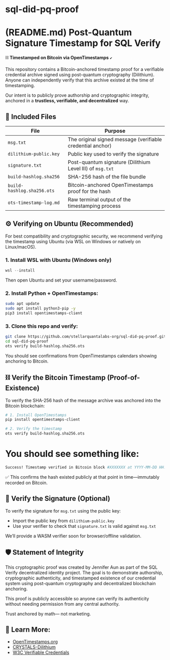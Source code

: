 # sql-did-pq-proof
# (README.md) Post-Quantum Signature Timestamp for SQL Verify
⛓️ **Timestamped on Bitcoin via OpenTimestamps** `✔️`

This repository contains a Bitcoin-anchored timestamp proof for a verifiable credential archive signed using post-quantum cryptography (Dilithium). Anyone can independently verify that this archive existed at the time of timestamping.

Our intent is to publicly prove authorship and cryptographic integrity, anchored in a **trustless, verifiable, and decentralized** way.

## 📂 Included Files

| File                          | Purpose                                                             |
|-------------------------------|---------------------------------------------------------------------|
| `msg.txt`                     | The original signed message (verifiable credential anchor)          |
| `dilithium-public.key`        | Public key used to verify the signature                             |
| `signature.txt`               | Post-quantum signature (Dilithium Level III) of `msg.txt`           |
| `build-hashlog.sha256`        | SHA-256 hash of the file bundle                                     |
| `build-hashlog.sha256.ots`    | Bitcoin-anchored OpenTimestamps proof for the hash                  |
| `ots-timestamp-log.md`        | Raw terminal output of the timestamping process                     |

## ⚙️ Verifying on Ubuntu (Recommended)

For best compatibility and cryptographic security, we recommend verifying the timestamp using Ubuntu (via WSL on Windows or natively on Linux/macOS).

### 1. Install WSL with Ubuntu (Windows only)
```powershell
wsl --install
```
Then open Ubuntu and set your username/password.
### 2. Install Python + OpenTimestamps:
```bash
sudo apt update
sudo apt install python3-pip -y
pip3 install opentimestamps-client
```
### 3. Clone this repo and verify:
```bash
git clone https://github.com/stellarquantalabs-org/sql-did-pq-proof.git
cd sql-did-pq-proof
ots verify build-hashlog.sha256.ots
```
You should see confirmations from OpenTimestamps calendars showing anchoring to Bitcoin.


## ⛓️ Verify the Bitcoin Timestamp (Proof-of-Existence)
To verify the SHA-256 hash of the message archive was anchored into the Bitcoin blockchain:
```bash
# 1. Install OpenTimestamps
pip install opentimestamps-client

# 2. Verify the timestamp
ots verify build-hashlog.sha256.ots
```

# You should see something like:
```bash
Success! Timestamp verified in Bitcoin block #XXXXXXX at YYYY-MM-DD HH:MM:SS
```
✅ This confirms the hash existed publicly at that point in time—immutably recorded on Bitcoin.


## 🔐 Verify the Signature (Optional)
To verify the signature for `msg.txt` using the public key:

- Import the public key from `dilithium-public.key`
- Use your verifier to check that `signature.txt` is valid against `msg.txt`

We’ll provide a WASM verifier soon for browser/offline validation.

## 🛡️ Statement of Integrity

This cryptographic proof was created by Jennifer Aun as part of the SQL Verify decentralized identity project. The goal is to demonstrate authorship, cryptographic authenticity, and timestamped existence of our credential system using post-quantum cryptography and decentralized blockchain anchoring.

This proof is publicly accessible so anyone can verify its authenticity without needing permission from any central authority.

Trust anchored by math— not marketing.

## 🧠 Learn More:

- [OpenTimestamps.org](https://opentimestamps.org)
- [CRYSTALS-Dilithium](https://pq-crystals.org/dilithium/)
- [W3C Verifiable Credentials](https://www.w3.org/TR/vc-data-model/)
